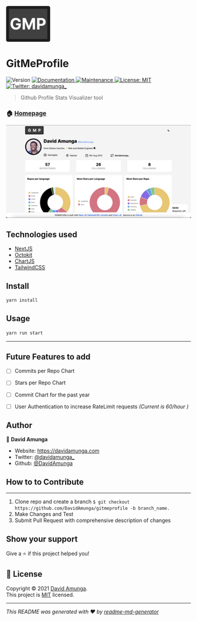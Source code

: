 <img src="img/logo.png" width="120">

<h1 >GitMeProfile</h1>
<p>
  <img alt="Version" src="https://img.shields.io/badge/version-1.0.0-blue.svg?cacheSeconds=2592000" />
  <a href="https://github.com/DavidAmunga/gitmeprofile#readme" target="_blank">
    <img alt="Documentation" src="https://img.shields.io/badge/documentation-yes-brightgreen.svg" />
  </a>
  <a href="https://github.com/DavidAmunga/gitmeprofile/graphs/commit-activity" target="_blank">
    <img alt="Maintenance" src="https://img.shields.io/badge/Maintained%3F-yes-green.svg" />
  </a>
  <a href="https://github.com/DavidAmunga/gitmeprofile/blob/main/LICENSE" target="_blank">
    <img alt="License: MIT" src="https://img.shields.io/github/license/DavidAmunga/gitmeProfile" />
  </a>
  <a href="https://twitter.com/\davidamunga_" target="_blank">
    <img alt="Twitter: davidamunga_" src="https://img.shields.io/twitter/follow/davidamunga_.svg?style=social" />
  </a>
</p>

> Github Profile Stats Visualizer tool

### 🏠 [Homepage](https://gitmeprofile.vercel.app)

 <img alt="Screenshot" src="img/screenshot.png" />


## Technologies used
- [NextJS](https://nextjs.com)
- [Octokit](https://octokit.github.io/rest.js/v18)
- [ChartJS](https://www.chartjs.org/)
- [TailwindCSS](https://tailwindcss.com)


## Install

```sh
yarn install
```

## Usage

```sh
yarn run start
```

---

## Future Features to add
- [ ] Commits per Repo Chart
- [ ] Stars per Repo Chart
- [ ] Commit Chart for the past year
- [ ] User Authentication to increase RateLimit requests *(Current is 60/hour )*


## Author

👤 **David Amunga**

* Website: https://davidamunga.com
* Twitter: [@davidamunga_](https://twitter.com/davidamunga_)
* Github: [@DavidAmunga](https://github.com/DavidAmunga)


## How to to Contribute
---
1. Clone repo and create a branch ```$ git checkout https://github.com/DavidAmunga/gitmeprofile -b branch_name.```
2. Make Changes and Test
3. Submit Pull Request with comprehensive description of changes

## Show your support

Give a ⭐️ if this project helped you!

## 📝 License

Copyright © 2021 [David Amunga](https://github.com/DavidAmunga).<br />
This project is [MIT](https://github.com/DavidAmunga/gitmeprofile/blob/master/LICENSE) licensed.

***
_This README was generated with ❤️ by [readme-md-generator](https://github.com/kefranabg/readme-md-generator)_